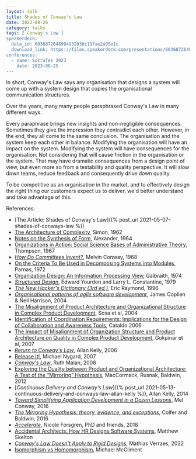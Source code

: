 ```yaml
---
layout: talk
title: Shades of Conway's Law
date: 2022-08-26
category: talks
tags: [ Conway's Law ]
speakerdeck:
  data_id: 6036872648904932830c197ae2a95e1c
  download_link: https://files.speakerdeck.com/presentations/6036872648904932830c197ae2a95e1c/Shades_of_Conway_s_Law.pdf
conferences:
  - name: SoCraTes 2023
    date: 2023-08-25
---
```


In short, Conway's Law says any organisation that designs a system will come up with a system design that copies the organisational communication structures.

Over the years, many many people paraphrased Conway's Law in many different ways.

Every paraphrase brings new insights and non-negligible consequences. Sometimes they give the impression they contradict each other. However, in the end, they all come to the same conclusion. The organisation and the system keep each other in balance. Modifying the organisation will have an impact on the system. Modifying the system will have consequences for the organisation. Not considering that will cause friction in the organisation or the system. That may have dramatic consequences from a design point of view, but even more so from a testability and quality perspective. It will slow down teams, reduce feedback and consequently drive down quality. 

To be competitive as an organisation in the market, and to effectively design the right thing our customers expect us to deliver, we'd better understand and take advantage of this.


References:

- [The Article: Shades of Conway's Law]({% post_url 2021-05-07-shades-of-conways-law %})
- [The Architecture of Complexity](https://www2.econ.iastate.edu/tesfatsi/ArchitectureOfComplexity.HSimon1962.pdf), Simon, 1962
- [Notes on the Synthesis of Form](https://monoskop.org/images/f/ff/Alexander_Christopher_Notes_on_the_Synthesis_of_Form.pdf), Alexander, 1964
- [Organizations in Action: Social Science Bases of Administrative Theory](https://www.goodreads.com/book/show/2284827), Thompson, 1967
- [*How Do Committees Invent?*](https://www.melconway.com/Home/Committees_Paper.html), Melvin Conway, 1968
- [On the Criteria To Be Used in Decomposing Systems into Modules](https://www.win.tue.nl/~wstomv/edu/2ip30/references/criteria_for_modularization.pdf), Parnas, 1972
- [Organization Design: An Information Processing View](http://strategy.sjsu.edu/www.stable/pdf/Galbraith,%20J%20R,%201974,%20Interfaces.%204%20pp%2028-36.pdf), Galbraith, 1974
- [*Structured Design*](https://www.goodreads.com/book/show/946145.Structured_Design), Edward Yourdon and Larry L. Constantine, 1979
- [*The New Hacker's Dictionary (3rd ed.)*](https://www.gutenberg.org/files/3008/3008-h/3008-h.htm), Eric Raymond, 1996
- [*Organisational patterns of agile software development*](https://www.goodreads.com/book/show/756250.Organizational_Patterns_of_Agile_Software_Development), James Coplien & Neil Harrison, 2004
- [The Misalignment of Product Architecture and Organizational Structure in Complex Product Development](http://users.ece.utexas.edu/~perry/education/382v-s08/papers/sosa.pdf), Sosa et al, 2004
- [Identification of Coordination Requirements: Implications for the Design of Collaboration and Awareness Tools](https://www.cs.drexel.edu/~yfcai/CS680/Readings/Week8/Identification%20of%20Coordination%20Requirements.pdf), Cataldo 2006
- [The Impact of Misalignment of Organization Structure and Product Architecture on Quality in Complex Product Development](https://citeseerx.ist.psu.edu/document?repid=rep1&type=pdf&doi=5553ae01b690837f755cd2c91fa6a4b7fdec6345), Gokpinar et al, 2007
- [*Return to Conway's Law*](https://www.allankellyassociates.co.uk/archives/1169/return-to-conways-law/), Allan Kelly, 2006
- [Release It!](), Michael Nygard, 2007
- [*Conway's Law*](https://web.archive.org/web/20181022001505/http://traceinthesand.com:80/blog/2008/02/13/conways-law/), Ruth Malan, 2008
- [Exploring the Duality between Product and Organizational Architecture: A Test of the “Mirroring” Hypothesis](https://www.hbs.edu/ris/Publication%20Files/08-039_1861e507-1dc1-4602-85b8-90d71559d85b.pdf), MacCormack, Rusnak, Baldwin, 2012
- [*Continuous Delivery and Conway’s Law*]({% post_url 2021-05-13-continuous-delivery-and-conways-law-allan-kelly %}), Allan Kelly, 2014
- [*Toward Simplifying Application Development in a Dozen Lessons*](http://melconway.com/Home/pdf/simplify.pdf), Mel Conway, 2016
- [*The Mirroring Hypothesis: theory, evidence, and exceptions*](https://www.hbs.edu/ris/Publication%20Files/Colfer%20Baldwin%20Mirroring%20Hypothesis%20Ind%20Corp%20Change-2016_8aa320ff-6aa6-42ef-b259-d139012faaf6.pdf), Colfer and Baldwin, 2016
- [*Accelerate*](https://www.goodreads.com/pl/book/show/35747076), Nicole Forsgren, PhD and friends, 2018
- [Accidental Architects: How HR Designs Software Systems](https://thinkinglabs.io/notes/2022/02/11/flowcon-accidental-architects-how-hr-designs-software-systems-matthew-skelton.html), Matthew Skelton
- [*Conway's Law Doesn't Apply to Rigid Designs*](https://verraes.net/2022/05/conways-law-vs-rigid-designs/), Mathias Verraes, 2022
- [Isomorphism vs Homomorphism](https://hachyderm.io/@cornazano/111241418996567374), Michael McCliment

